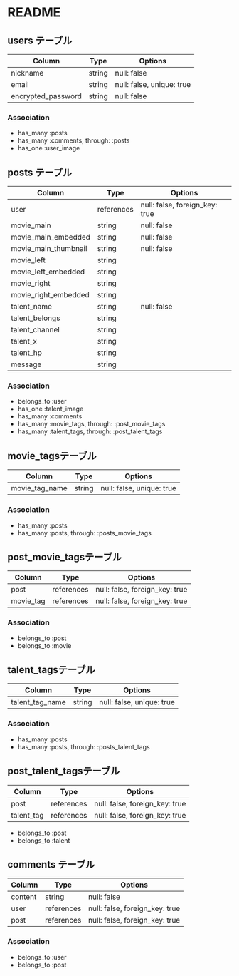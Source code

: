 # README

## users テーブル

| Column           | Type | Options   |
| ---------------- | ---- | --------- |
|nickname          |string|null: false|
|email             |string|null: false, unique: true|
|encrypted_password|string|null: false|

### Association

- has_many :posts
- has_many :comments, through: :posts
- has_one  :user_image


## posts テーブル

| Column              | Type     | Options   |
| ------------------- | -------- | --------- |
|user                 |references|null: false, foreign_key: true|
|movie_main           |string    |null: false|
|movie_main_embedded  |string    |null: false|
|movie_main_thumbnail |string    |null: false|
|movie_left           |string    |           |
|movie_left_embedded  |string    |           |
|movie_right          |string    |           |
|movie_right_embedded |string    |           |
|talent_name          |string    |null: false|
|talent_belongs       |string    |           |
|talent_channel       |string    |           |
|talent_x             |string    |           |
|talent_hp            |string    |           |
|message              |string    |           |

### Association

- belongs_to :user
- has_one  :talent_image
- has_many :comments
- has_many :movie_tags, through: :post_movie_tags
- has_many :talent_tags, through: :post_talent_tags


## movie_tagsテーブル

| Column       | Type | Options                 |
| ------------ | ---- | ----------------------- |
|movie_tag_name|string|null: false, unique: true|

### Association

- has_many :posts
- has_many :posts, through: :posts_movie_tags


## post_movie_tagsテーブル

| Column  | Type     | Options                      |
| ------- | -------- | ---------------------------- |
|post     |references|null: false, foreign_key: true|
|movie_tag|references|null: false, foreign_key: true|

### Association

- belongs_to :post
- belongs_to :movie


## talent_tagsテーブル

| Column        | Type | Options                 |
| ------------- | ---- | ----------------------- |
|talent_tag_name|string|null: false, unique: true|

### Association

- has_many :posts
- has_many :posts, through: :posts_talent_tags


## post_talent_tagsテーブル

| Column   | Type     | Options                      |
| -------- | -------- | ---------------------------- |
|post      |references|null: false, foreign_key: true|
|talent_tag|references|null: false, foreign_key: true|

- belongs_to :post
- belongs_to :talent


## comments テーブル

|Column | Type     | Options                      |
| ----- | -------- | ---------------------------- |
|content|string    |null: false                   |
|user   |references|null: false, foreign_key: true|
|post   |references|null: false, foreign_key: true|

### Association

- belongs_to :user
- belongs_to :post